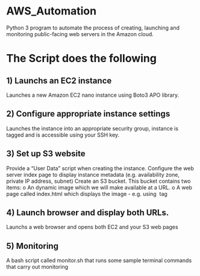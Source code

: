 # AWS_Automation
Python 3 program to automate the process of  creating, launching and monitoring public-facing web servers in the Amazon cloud. 

# The Script does the following

## 1) Launchs an EC2 instance
Launches a new Amazon EC2 nano instance using Boto3 APO library.

## 2) Configure appropriate instance settings
Launches the instance into an appropriate security group, instance is tagged and is accessible using your SSH key.

## 3) Set up S3 website
Provide a “User Data” script when creating the instance.
Configure the web server index page to display instance metadata (e.g. availability zone, private IP address, subnet)
Create an S3 bucket. This bucket contains two items:
o An dynamic image which we will make available at a URL.
o A web page called index.html which displays the image - e.g. using <img> tag

## 4) Launch browser and display both URLs.
Launchs a web browser and opens both EC2 and your S3 web pages

## 5) Monitoring
A bash script called monitor.sh that runs some sample terminal
commands that carry out monitoring

